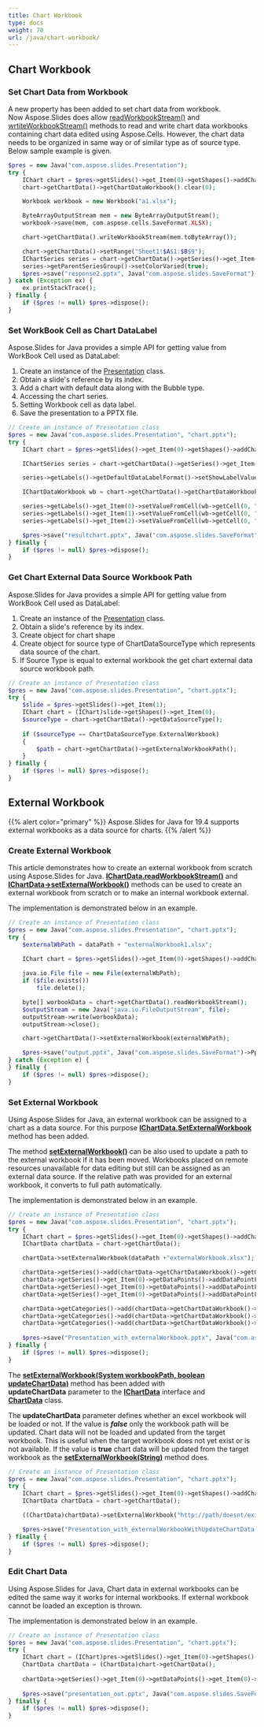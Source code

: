 ```yaml
---
title: Chart Workbook
type: docs
weight: 70
url: /java/chart-workbook/
---
```



## **Chart Workbook**
### **Set Chart Data from Workbook**
A new property has been added to set chart data from workbook. Now Aspose.Slides does allow [readWorkbookStream()](https://apireference.aspose.com/slides/java/com.aspose.slides/IChartData#readWorkbookStream--) and [wrtiteWorkbookStream()](https://apireference.aspose.com/slides/java/com.aspose.slides/IChartData#writeWorkbookStream-byte:A-) methods to read and write chart data workbooks containing chart data edited using Aspose.Cells. However, the chart data needs to be organized in same way or of similar type as of source type. Below sample example is given.

```php
$pres = new Java("com.aspose.slides.Presentation");
try {
    IChart chart = $pres->getSlides()->get_Item(0)->getShapes()->addChart(ChartType.Pie, 50, 50, 500, 400);
    chart->getChartData()->getChartDataWorkbook().clear(0);

    Workbook workbook = new Workbook("a1.xlsx");

    ByteArrayOutputStream mem = new ByteArrayOutputStream();
    workbook->save(mem, com.aspose.cells.SaveFormat.XLSX);

    chart->getChartData().writeWorkbookStream(mem.toByteArray());

    chart->getChartData()->setRange("Sheet1!$A$1:$B$9");
    IChartSeries series = chart->getChartData()->getSeries()->get_Item(0);
    series->getParentSeriesGroup()->setColorVaried(true);
    $pres->save("response2.pptx", Java("com.aspose.slides.SaveFormat")->Pptx);
} catch (Exception ex) {
    ex.printStackTrace();
} finally {
    if ($pres != null) $pres->dispose();
}
```

### **Set WorkBook Cell as Chart DataLabel**
Aspose.Slides for Java provides a simple API for getting value from WorkBook Cell used as DataLabel:

1. Create an instance of the [Presentation](http://www.aspose.com/api/java/slides/com.aspose.slides/classes/Presentation) class.
1. Obtain a slide's reference by its index.
1. Add a chart with default data along with the Bubble type.
1. Accessing the chart series.
1. Setting Workbook cell as data label.
1. Save the presentation to a PPTX file.

```php
// Create an instance of Presentation class
$pres = new Java("com.aspose.slides.Presentation", "chart.pptx");
try {
    IChart chart = $pres->getSlides()->get_Item(0)->getShapes()->addChart(ChartType.Bubble, 50, 50, 600, 400, true);

    IChartSeries series = chart->getChartData()->getSeries()->get_Item(0);

    series->getLabels()->getDefaultDataLabelFormat()->setShowLabelValueFromCell(true);

    IChartDataWorkbook wb = chart->getChartData()->getChartDataWorkbook();

    series->getLabels()->get_Item(0)->setValueFromCell(wb->getCell(0, "A10", "Label 0 cell value"));
    series->getLabels()->get_Item(1)->setValueFromCell(wb->getCell(0, "A11", "Label 1 cell value"));
    series->getLabels()->get_Item(2)->setValueFromCell(wb->getCell(0, "A12", "Label 2 cell value"));

    $pres->save("resultchart.pptx", Java("com.aspose.slides.SaveFormat")->Pptx);
} finally {
    if ($pres != null) $pres->dispose();
}
```

### **Get Chart External Data Source Workbook Path**
Aspose.Slides for Java provides a simple API for getting value from WorkBook Cell used as DataLabel:

1. Create an instance of the [Presentation](http://www.aspose.com/api/java/slides/com.aspose.slides/classes/Presentation) class.
1. Obtain a slide's reference by its index.
1. Create object for chart shape
1. Create object for source type of ChartDataSourceType which represents data source of the chart.
1. If Source Type is equal to external workbook the get chart external data source workbook path.

```php
// Create an instance of Presentation class
$pres = new Java("com.aspose.slides.Presentation", "chart.pptx");
try {
    $slide = $pres->getSlides()->get_Item(1);
    IChart chart = (IChart)slide->getShapes()->get_Item(0);
    $sourceType = chart->getChartData()->getDataSourceType();
    
    if ($sourceType == ChartDataSourceType.ExternalWorkbook)
    {
        $path = chart->getChartData()->getExternalWorkbookPath();
    }
} finally {
    if ($pres != null) $pres->dispose();
}
```

## **External Workbook**
{{% alert color="primary" %}} 
Aspose.Slides for Java for 19.4 supports external workbooks as a data source for charts.
{{% /alert %}} 

### **Create External Workbook**
This article demonstrates how to create an external workbook from scratch using Aspose.Slides for Java. [**IChartData.readWorkbookStream()**](https://apireference.aspose.com/slides/java/com.aspose.slides/IChartData#readWorkbookStream--) and [**IChartData->setExternalWorkbook()**](https://apireference.aspose.com/slides/java/com.aspose.slides/IChartData#setExternalWorkbook-java.lang.String-) methods can be used to create an external workbook from scratch or to make an internal workbook external.

The implementation is demonstrated below in an example.

```php
// Create an instance of Presentation class
$pres = new Java("com.aspose.slides.Presentation", "chart.pptx");
try {
    $externalWbPath = dataPath + "externalWorkbook1.xlsx";
    
    IChart chart = $pres->getSlides()->get_Item(0)->getShapes()->addChart(ChartType.Pie, 50, 50, 400, 600);

    java.io.File file = new File(externalWbPath);
    if ($file.exists())
        file.delete();

    byte[] worbookData = chart->getChartData().readWorkbookStream();
    $outputStream = new Java("java.io.FileOutputStream", file);
    outputStream->write(worbookData);
    outputStream->close();

    chart->getChartData()->setExternalWorkbook(externalWbPath);

    $pres->save("output.pptx", Java("com.aspose.slides.SaveFormat")->Pptx);
} catch (Exception e) {
} finally {
    if ($pres != null) $pres->dispose();
}
```

### **Set External Workbook**
Using Aspose.Slides for Java, an external workbook can be assigned to a chart as a data source. For this purpose [**IChartData.SetExternalWorkbook**](https://apireference.aspose.com/slides/java/com.aspose.slides/IChartData#setExternalWorkbook-java.lang.String-) method has been added.

The method [**setExternalWorkbook()**](https://apireference.aspose.com/slides/java/com.aspose.slides/IChartData#setExternalWorkbook-java.lang.String-) can be also used to update a path to the external workbook if it has been moved. Workbooks placed on remote resources unavailable for data editing but still can be assigned as an external data source. If the relative path was provided for an external workbook, it converts to full path automatically.

The implementation is demonstrated below in an example.

```php
// Create an instance of Presentation class
$pres = new Java("com.aspose.slides.Presentation", "chart.pptx");
try {
    IChart chart = $pres->getSlides()->get_Item(0)->getShapes()->addChart(ChartType.Pie, 50, 50, 400, 600, false);
    IChartData chartData = chart->getChartData();

    chartData->setExternalWorkbook(dataPath +"externalWorkbook.xlsx");

    chartData->getSeries()->add(chartData->getChartDataWorkbook()->getCell(0, "B1"), ChartType.Pie);
    chartData->getSeries()->get_Item(0)->getDataPoints()->addDataPointForPieSeries(chartData->getChartDataWorkbook()->getCell(0, "B2"));
    chartData->getSeries()->get_Item(0)->getDataPoints()->addDataPointForPieSeries(chartData->getChartDataWorkbook()->getCell(0, "B3"));
    chartData->getSeries()->get_Item(0)->getDataPoints()->addDataPointForPieSeries(chartData->getChartDataWorkbook()->getCell(0, "B4"));

    chartData->getCategories()->add(chartData->getChartDataWorkbook()->getCell(0, "A2"));
    chartData->getCategories()->add(chartData->getChartDataWorkbook()->getCell(0, "A3"));
    chartData->getCategories()->add(chartData->getChartDataWorkbook()->getCell(0, "A4"));
    
    $pres->save("Presentation_with_externalWorkbook.pptx", Java("com.aspose.slides.SaveFormat")->Pptx);
} finally {
    if ($pres != null) $pres->dispose();
}
```

The [**setExternalWorkbook(System workbookPath, boolean updateChartData)**](https://apireference.aspose.com/slides/java/com.aspose.slides/IChartData#setExternalWorkbook-java.lang.String-boolean-) method has been added with **updateChartData** parameter to the [**IChartData**](https://apireference.aspose.com/slides/java/com.aspose.slides/IChartData) interface and [**ChartData**](https://apireference.aspose.com/slides/java/com.aspose.slides/ChartData) class.

The **updateChartData** parameter defines whether an excel workbook will be loaded or not. If the value is ***false*** only the workbook path will be updated. Chart data will not be loaded and updated from the target workbook. This is useful when the target workbook does not yet exist or is not available. If the value is **true** chart data will be updated from the target workbook as the [**setExternalWorkbook(String)**](https://apireference.aspose.com/slides/java/com.aspose.slides/IChartData#setExternalWorkbook-java.lang.String-) method does.

```php
// Create an instance of Presentation class
$pres = new Java("com.aspose.slides.Presentation", "chart.pptx");
try {
    IChart chart = $pres->getSlides()->get_Item(0)->getShapes()->addChart(ChartType.Pie, 50, 50, 400, 600, true);
    IChartData chartData = chart->getChartData();

    ((ChartData)chartData)->setExternalWorkbook("http://path/doesnt/exists", false);

    $pres->save("Presentation_with_externalWorkbookWithUpdateChartData.pptx", Java("com.aspose.slides.SaveFormat")->Pptx);
} finally {
    if ($pres != null) $pres->dispose();
}
```

### **Edit Chart Data**
Using Aspose.Slides for Java, Chart data in external workbooks can be edited the same way it works for internal workbooks. If external workbook cannot be loaded an exception is thrown.

The implementation is demonstrated below in an example.

```php
// Create an instance of Presentation class
$pres = new Java("com.aspose.slides.Presentation", "chart.pptx");
try {
    IChart chart = (IChart)pres->getSlides()->get_Item(0)->getShapes()->get_Item(0);
    ChartData chartData = (ChartData)chart->getChartData();
    
    chartData->getSeries()->get_Item(0)->getDataPoints()->get_Item(0)->getValue()->getAsCell()->setValue(100);
    
    $pres->save("presentation_out.pptx", Java("com.aspose.slides.SaveFormat")->Pptx);
} finally {
    if ($pres != null) $pres->dispose();
}
```
